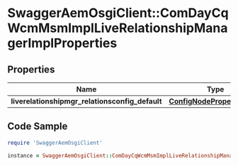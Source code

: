 # SwaggerAemOsgiClient::ComDayCqWcmMsmImplLiveRelationshipManagerImplProperties

## Properties

Name | Type | Description | Notes
------------ | ------------- | ------------- | -------------
**liverelationshipmgr_relationsconfig_default** | [**ConfigNodePropertyString**](ConfigNodePropertyString.md) |  | [optional] 

## Code Sample

```ruby
require 'SwaggerAemOsgiClient'

instance = SwaggerAemOsgiClient::ComDayCqWcmMsmImplLiveRelationshipManagerImplProperties.new(liverelationshipmgr_relationsconfig_default: null)
```


